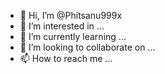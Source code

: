 - 👋 Hi, I’m @Phitsanu999x
- 👀 I’m interested in ...
- 🌱 I’m currently learning ...
- 💞️ I’m looking to collaborate on ...
- 📫 How to reach me ...

<!---
Phitsanu999x/Phitsanu999x is a ✨ special ✨ repository because its `README.md` (this file) appears on your GitHub profile.
You can click the Preview link to take a look at your changes.
--->
